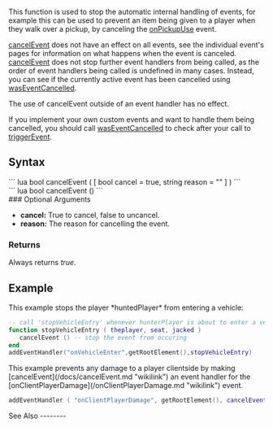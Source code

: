This function is used to stop the automatic internal handling of events, for example this can be used to prevent an item being given to a player when they walk over a pickup, by canceling the [onPickupUse](/docs/onPickupUse.md "wikilink") event.

[cancelEvent](/docs/cancelEvent.md "wikilink") does not have an effect on all events, see the individual event's pages for information on what happens when the event is canceled. [cancelEvent](/cancelEvent.md "wikilink") does not stop further event handlers from being called, as the order of event handlers being called is undefined in many cases. Instead, you can see if the currently active event has been cancelled using [wasEventCancelled](/wasEventCancelled.md "wikilink").

The use of cancelEvent outside of an event handler has no effect.

If you implement your own custom events and want to handle them being cancelled, you should call [wasEventCancelled](/docs/wasEventCancelled.md "wikilink") to check after your call to [triggerEvent](/triggerEvent.md "wikilink").

Syntax
------

<section name="Server" class="server" show="true">
``` lua
bool cancelEvent ( [ bool cancel = true, string reason = "" ] )   
```

</section>
<section name="Client" class="client" show="true">
``` lua
bool cancelEvent ()   
```

</section>
### Optional Arguments

-   **cancel:** True to cancel, false to uncancel.
-   **reason:** The reason for cancelling the event.

### Returns

Always returns *true*.

Example
-------

<section name="Example 1 - Server" class="server" show="true">
This example stops the player *huntedPlayer* from entering a vehicle:

``` lua
-- call 'stopVehicleEntry' whenever hunterPlayer is about to enter a vehicle:
function stopVehicleEntry ( theplayer, seat, jacked )
   cancelEvent () -- stop the event from occuring
end
addEventHandler("onVehicleEnter",getRootElement(),stopVehicleEntry)
```

</section>
<section name="Example 2 - Client" class="client" show="true">
This example prevents any damage to a player clientside by making [cancelEvent](/docs/cancelEvent.md "wikilink") an event handler for the [onClientPlayerDamage](/onClientPlayerDamage.md "wikilink") event.

``` lua
addEventHandler ( "onClientPlayerDamage", getRootElement(), cancelEvent )
```

</section>
See Also
--------
